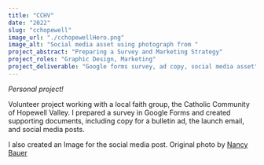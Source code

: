 ```yaml
---
title: "CCHV"
date: "2022"
slug: "cchopewell"
image_url: "./cchopewellHero.png"
image_alt: "Social media asset using photograph from "
project_abstract: "Preparing a Survey and Marketing Strategy"
project_roles: "Graphic Design, Marketing"
project_deliverable: "Google forms survey, ad copy, social media asset"
---
```

*Personal project!*

Volunteer project working with a local faith group, the Catholic Community of Hopewell Valley. I prepared a survey in Google Forms and created supporting documents, including copy for a bulletin ad, the launch email, and social media posts.

I also created an Image for the social media post. Original photo by [Nancy Bauer](https://www.shutterstock.com/g/ia084)
